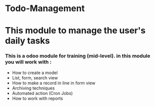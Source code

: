 # Todo-Management
# This module to manage the user's daily tasks
### This is a odoo module for training (mid-level). in this module you will work with :
* How to create a model
* List, form, search view
* How to make a record in line in form view
* Archiving techniques
* Automated action (Cron Jobs)
* How to work with reports
